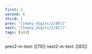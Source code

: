 ```yaml
---
first: 2
second: 8
third: 1
prev: "[[many_digits/2/80]]"
next: "[[many_digits/2/82]]"
tags: [odd]
---
```

prev2-in-text: [[79]]
next2-in-text: [[83]]
